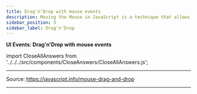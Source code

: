 ```yaml
---
title: Drag'n'Drop with mouse events
description: Moving the Mouse in JavaScript is a technique that allows you to move the mouse pointer. This is useful for interacting with the mouse. - JavaScript Interview Questions & Answers
sidebar_position: 3
sidebar_label: Drag'n'Drop
---
```


**UI Events: Drag'n'Drop with mouse events**

import CloseAllAnswers from '../../../src/components/CloseAnswers/CloseAllAnswers.js';

<CloseAllAnswers />

---

Source: <https://javascript.info/mouse-drag-and-drop>

---
